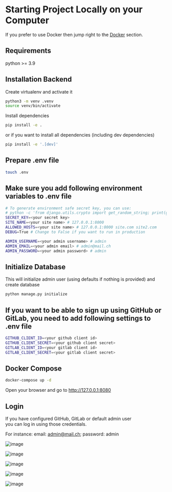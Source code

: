 # Starting Project Locally on your Computer

If you prefer to use Docker then jump right to the [Docker](#docker-compose) section.

## Requirements
python >= 3.9

## Installation Backend
Create virtualenv and activate it

```bash
python3 -m venv .venv
source venv/bin/activate
```

Install dependencies
```bash
pip install -e .
```
or if you want to install all dependencies (including dev dependencies)
```bash
pip install -e '.[dev]'
```

## Prepare .env file
```bash
touch .env
```

## Make sure you add following environment variables to .env file

```bash
# To generate environment safe secret key, you can use:
# python -c 'from django.utils.crypto import get_random_string; print(get_random_string(50, "abcdefghijklmnopqrstuvwxyz0123456789!%^*(-_)"))'
SECRET_KEY=<your secret key>
SITE_NAME=<your site name> # 127.0.0.1:8000
ALLOWED_HOSTS=<your site name> # 127.0.0.1:8000 site.com site2.com
DEBUG=True # Change to False if you want to run in production

ADMIN_USERNAME=<your admin username> # admin
ADMIN_EMAIL=<your admin email> # admin@mail.ch
ADMIN_PASSWORD=<your admin password> # admin
```

## Initialize Database
This will initialize admin user (using defaults if nothing is provided) and create database
```bash
python manage.py initialize
```

## If you want to be able to sign up using GitHub or GitLab, you need to add following settings to .env file
```bash
GITHUB_CLIENT_ID=<your github client id>
GITHUB_CLIENT_SECRET=<your github client secret>
GITLAB_CLIENT_ID=<your gitlab client id>
GITLAB_CLIENT_SECRET=<your gitlab client secret>
```

## Docker Compose
```bash
docker-compose up -d
```
Open your browser and go to http://127.0.0.1:8080

## Login
If you have configured GitHub, GitLab or default admin user  
you can log in using those credentials.

For instance: email: admin@mail.ch; password: admin

![image](https://user-images.githubusercontent.com/17837758/170585482-faace7ff-a043-401a-b1a3-8886dac9d514.png)

![image](https://user-images.githubusercontent.com/17837758/170585770-c051f771-ee73-48f5-8296-61b054ce959e.png)

![image](https://user-images.githubusercontent.com/17837758/170585830-ea5d7870-e0d8-436c-bf02-3ff82d1f80b1.png)

![image](https://user-images.githubusercontent.com/17837758/170585609-278c7447-55d5-46ff-956b-f8a517162276.png)

![image](https://user-images.githubusercontent.com/17837758/170585694-839d2880-d4be-445d-a989-e324791115f8.png)


